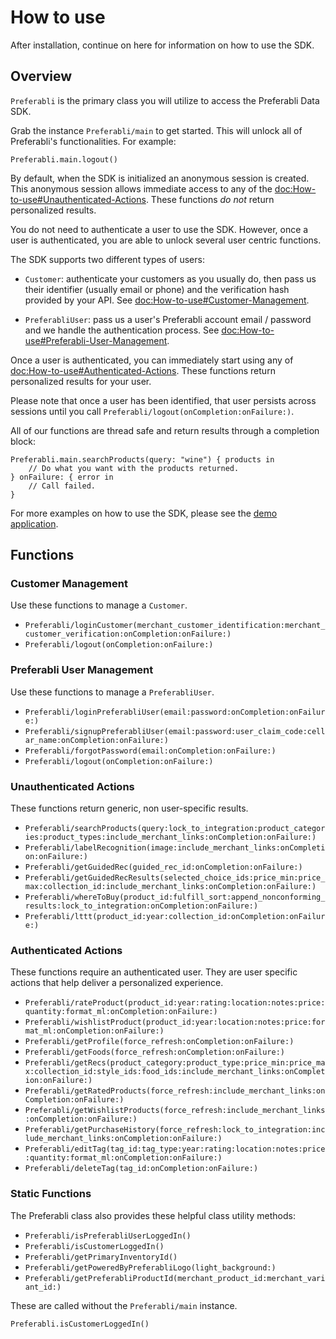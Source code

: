 # How to use

After installation, continue on here for information on how to use the SDK.

## Overview

``Preferabli`` is the primary class you will utilize to access the Preferabli Data SDK.

Grab the instance ``Preferabli/main`` to get started. This will unlock all of Preferabli's functionalities. For example:

```
Preferabli.main.logout()
```

By default, when the SDK is initialized an anonymous session is created. This anonymous session allows immediate access to any of the <doc:How-to-use#Unauthenticated-Actions>. These functions *do not* return personalized results.

You do not need to authenticate a user to use the SDK. However, once a user is authenticated, you are able to unlock several user centric functions.

The SDK supports two different types of users:

- ``Customer``: authenticate your customers as you usually do, then pass us their identifier (usually email or phone) and the verification hash provided by your API. See <doc:How-to-use#Customer-Management>.

- ``PreferabliUser``: pass us a user's Preferabli account email / password and we handle the authentication process. See <doc:How-to-use#Preferabli-User-Management>.

Once a user is authenticated, you can immediately start using any of <doc:How-to-use#Authenticated-Actions>. These functions return personalized results for your user.

Please note that once a user has been identified, that user persists across sessions until you call ``Preferabli/logout(onCompletion:onFailure:)``.

All of our functions are thread safe and return results through a completion block:

```
Preferabli.main.searchProducts(query: "wine") { products in
    // Do what you want with the products returned.
} onFailure: { error in
    // Call failed.
}
```

For more examples on how to use the SDK, please see the [demo application](https://github.com/winering/Preferabli-for-iOS).

## Functions


### Customer Management

Use these functions to manage a ``Customer``. 

- ``Preferabli/loginCustomer(merchant_customer_identification:merchant_customer_verification:onCompletion:onFailure:)``
- ``Preferabli/logout(onCompletion:onFailure:)``

### Preferabli User Management

Use these functions to manage a ``PreferabliUser``.

- ``Preferabli/loginPreferabliUser(email:password:onCompletion:onFailure:)``
- ``Preferabli/signupPreferabliUser(email:password:user_claim_code:cellar_name:onCompletion:onFailure:)``
- ``Preferabli/forgotPassword(email:onCompletion:onFailure:)``
- ``Preferabli/logout(onCompletion:onFailure:)``


### Unauthenticated Actions

These functions return generic, non user-specific results.

- ``Preferabli/searchProducts(query:lock_to_integration:product_categories:product_types:include_merchant_links:onCompletion:onFailure:)``
- ``Preferabli/labelRecognition(image:include_merchant_links:onCompletion:onFailure:)``
- ``Preferabli/getGuidedRec(guided_rec_id:onCompletion:onFailure:)``
- ``Preferabli/getGuidedRecResults(selected_choice_ids:price_min:price_max:collection_id:include_merchant_links:onCompletion:onFailure:)``
- ``Preferabli/whereToBuy(product_id:fulfill_sort:append_nonconforming_results:lock_to_integration:onCompletion:onFailure:)``
- ``Preferabli/lttt(product_id:year:collection_id:onCompletion:onFailure:)``


### Authenticated Actions

These functions require an authenticated user. They are user specific actions that help deliver a personalized experience.

- ``Preferabli/rateProduct(product_id:year:rating:location:notes:price:quantity:format_ml:onCompletion:onFailure:)``
- ``Preferabli/wishlistProduct(product_id:year:location:notes:price:format_ml:onCompletion:onFailure:)``
- ``Preferabli/getProfile(force_refresh:onCompletion:onFailure:)``
- ``Preferabli/getFoods(force_refresh:onCompletion:onFailure:)``
- ``Preferabli/getRecs(product_category:product_type:price_min:price_max:collection_id:style_ids:food_ids:include_merchant_links:onCompletion:onFailure:)``
- ``Preferabli/getRatedProducts(force_refresh:include_merchant_links:onCompletion:onFailure:)``
- ``Preferabli/getWishlistProducts(force_refresh:include_merchant_links:onCompletion:onFailure:)``
- ``Preferabli/getPurchaseHistory(force_refresh:lock_to_integration:include_merchant_links:onCompletion:onFailure:)``
- ``Preferabli/editTag(tag_id:tag_type:year:rating:location:notes:price:quantity:format_ml:onCompletion:onFailure:)``
- ``Preferabli/deleteTag(tag_id:onCompletion:onFailure:)``

### Static Functions

The Preferabli class also provides these helpful class utility methods:

- ``Preferabli/isPreferabliUserLoggedIn()``
- ``Preferabli/isCustomerLoggedIn()``
- ``Preferabli/getPrimaryInventoryId()``
- ``Preferabli/getPoweredByPreferabliLogo(light_background:)``
- ``Preferabli/getPreferabliProductId(merchant_product_id:merchant_variant_id:)``

These are called without the ``Preferabli/main`` instance.

```
Preferabli.isCustomerLoggedIn()
```
